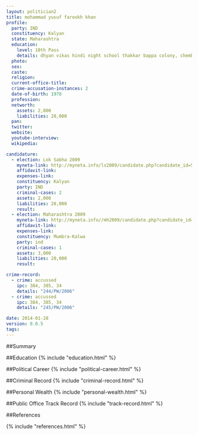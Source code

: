 ```yaml
---
layout: politician2
title: mohammad yusuf farookh khan
profile: 
  party: IND
  constituency: Kalyan
  state: Maharashtra
  education: 
    level: 10th Pass
    details: dhyan vikas hindi night school thakkar bappa colony, chembur, mumbai-2000
  photo: 
  sex: 
  caste: 
  religion: 
  current-office-title: 
  crime-accusation-instances: 2
  date-of-birth: 1978
  profession: 
  networth: 
    assets: 2,000
    liabilities: 20,000
  pan: 
  twitter: 
  website: 
  youtube-interview: 
  wikipedia: 

candidature: 
  - election: Lok Sabha 2009
    myneta-link: http://myneta.info/ls2009/candidate.php?candidate_id=5338
    affidavit-link: 
    expenses-link: 
    constituency: Kalyan 
    party: IND
    criminal-cases: 2
    assets: 2,000
    liabilities: 20,000
    result:  
  - election: Maharashtra 2009
    myneta-link: http://myneta.info//mh2009/candidate.php?candidate_id=2331
    affidavit-link: 
    expenses-link: 
    constituency: Mumbra-Kalwa 
    party: ind
    criminal-cases: 1
    assets: 3,000
    liabilities: 20,000
    result:  

crime-record: 
  - crime: accussed
    ipc: 384, 385, 34
    details: "244/PW/2006" 
  - crime: accussed
    ipc: 384, 385, 34
    details: "245/PW/2006" 

date: 2014-01-28
version: 0.0.5
tags: 
---
```

##Summary


##Education
{% include "education.html" %}


##Political Career
{% include "political-career.html" %}


##Criminal Record
{% include "criminal-record.html" %}


##Personal Wealth
{% include "personal-wealth.html" %}


##Public Office Track Record
{% include "track-record.html" %}


##References


{% include "references.html" %}